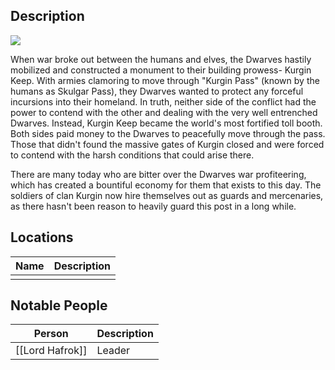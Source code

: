 ## Description
![](https://s3.amazonaws.com/files.d20.io/images/265392957/9aurUZvj0b87SfGTd9CZkQ/med.jpg?1642367096)


When war broke out between the humans and elves, the Dwarves hastily mobilized and constructed a monument to their building prowess- Kurgin Keep. With armies clamoring to move through "Kurgin Pass" (known by the humans as Skulgar Pass), they Dwarves wanted to protect any forceful incursions into their homeland. In truth, neither side of the conflict had the power to contend with the other and dealing with the very well entrenched Dwarves. Instead, Kurgin Keep became the world's most fortified toll booth. Both sides paid money to the Dwarves to peacefully move through the pass. Those that didn't found the massive gates of Kurgin closed and were forced to contend with the harsh conditions that could arise there. 

There are many today who are bitter over the Dwarves war profiteering, which has created a bountiful economy for them that exists to this day. The soldiers of clan Kurgin now hire themselves out as guards and mercenaries, as there hasn't been reason to heavily guard this post in a long while.

## Locations
| Name | Description |
| ---- | ----------- |
|      |             |

## Notable People
| Person          | Description |
| --------------- | ----------- |
| [[Lord Hafrok]] | Leader            |